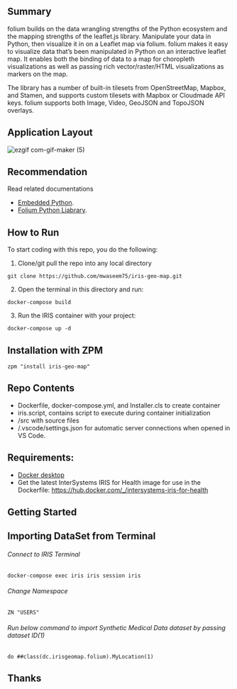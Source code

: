 ## Summary
folium builds on the data wrangling strengths of the Python ecosystem and the mapping strengths of the leaflet.js library. Manipulate your data in Python, then visualize it in on a Leaflet map via folium.
folium makes it easy to visualize data that’s been manipulated in Python on an interactive leaflet map. It enables both the binding of data to a map for choropleth visualizations as well as passing rich vector/raster/HTML visualizations as markers on the map.

The library has a number of built-in tilesets from OpenStreetMap, Mapbox, and Stamen, and supports custom tilesets with Mapbox or Cloudmade API keys. folium supports both Image, Video, GeoJSON and TopoJSON overlays.


## Application Layout
![ezgif com-gif-maker (5)](https://user-images.githubusercontent.com/18219467/216848987-1f9eb3c9-2ed2-4789-b008-8689baac78b5.gif)


## Recommendation 
 Read related documentations 
* [Embedded Python](https://docs.intersystems.com/irislatest/csp/docbook/DocBook.UI.Page.cls?KEY=PAGE_epython).
* [Folium Python Liabrary](https://python-visualization.github.io/folium/).

## How to Run

To start coding with this repo, you do the following:

1. Clone/git pull the repo into any local directory

```shell
git clone https://github.com/mwaseem75/iris-geo-map.git
```

2. Open the terminal in this directory and run:

```shell
docker-compose build
```

3. Run the IRIS container with your project:

```shell
docker-compose up -d
```
## Installation with ZPM
```
zpm "install iris-geo-map"
```
## Repo Contents   
* Dockerfile, docker-compose.yml, and Installer.cls to create container
* iris.script, contains script to execute during container initialization 
* /src with source files 
* /.vscode/settings.json for automatic server connections when opened in VS Code.

## Requirements:  
* [Docker desktop]( https://www.docker.com/products/docker-desktop)
* Get the latest InterSystems IRIS for Health image for use in the Dockerfile: https://hub.docker.com/_/intersystems-iris-for-health  

## Getting Started 
## Importing DataSet from Terminal
###### Connect to IRIS Terminal
```
docker-compose exec iris iris session iris
```
###### Change Namespace
```
ZN "USERS"
```
###### Run below command to import Synthetic Medical Data dataset by passing dataset ID(1) 
```
do ##class(dc.irisgeomap.folium).MyLocation(1)
```


## Thanks
